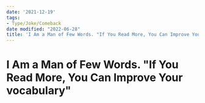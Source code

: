 ```yaml
---
date: '2021-12-19'
tags:
- Type/Joke/Comeback
date modified: "2022-06-28"
title: 'I Am a Man of Few Words. "If You Read More, You Can Improve Your vocabulary"'
---
```


# I Am a Man of Few Words. "If You Read More, You Can Improve Your vocabulary"
